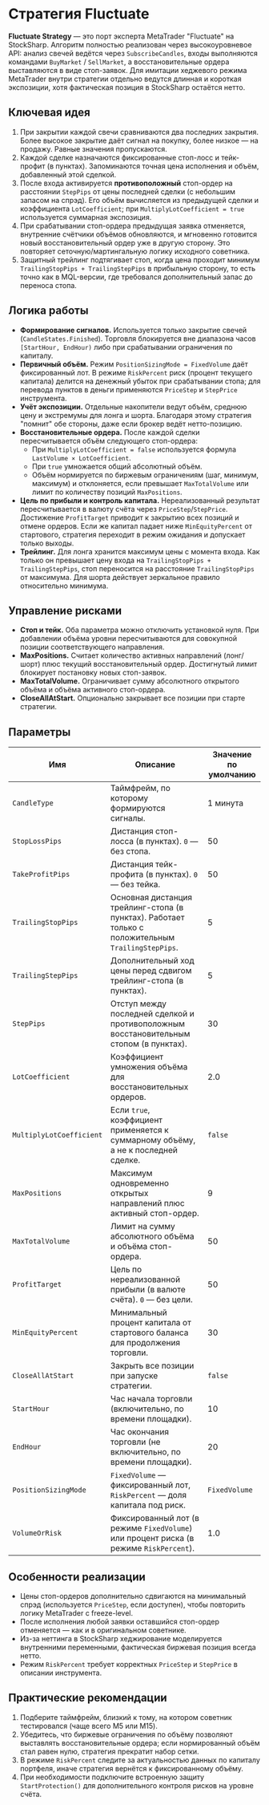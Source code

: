 # Стратегия Fluctuate

**Fluctuate Strategy** — это порт эксперта MetaTrader "Fluctuate" на StockSharp. Алгоритм полностью реализован через высокоуровневое API: анализ свечей ведётся через `SubscribeCandles`, входы выполняются командами `BuyMarket` / `SellMarket`, а восстановительные ордера выставляются в виде стоп-заявок. Для имитации хеджевого режима MetaTrader внутри стратегии отдельно ведутся длинная и короткая экспозиции, хотя фактическая позиция в StockSharp остаётся нетто.

## Ключевая идея

1. При закрытии каждой свечи сравниваются два последних закрытия. Более высокое закрытие даёт сигнал на покупку, более низкое — на продажу. Равные значения пропускаются.
2. Каждой сделке назначаются фиксированные стоп-лосс и тейк-профит (в пунктах). Запоминаются точная цена исполнения и объём, добавленный этой сделкой.
3. После входа активируется **противоположный** стоп-ордер на расстоянии `StepPips` от цены последней сделки (с небольшим запасом на спрэд). Его объём вычисляется из предыдущей сделки и коэффициента `LotCoefficient`; при `MultiplyLotCoefficient = true` используется суммарная экспозиция.
4. При срабатывании стоп-ордера предыдущая заявка отменяется, внутренние счётчики объёмов обновляются, и мгновенно готовится новый восстановительный ордер уже в другую сторону. Это повторяет сеточную/мартингальную логику исходного советника.
5. Защитный трейлинг подтягивает стоп, когда цена проходит минимум `TrailingStopPips + TrailingStepPips` в прибыльную сторону, то есть точно как в MQL-версии, где требовался дополнительный запас до переноса стопа.

## Логика работы

- **Формирование сигналов.** Используется только закрытие свечей (`CandleStates.Finished`). Торговля блокируется вне диапазона часов `[StartHour, EndHour)` либо при срабатывании ограничения по капиталу.
- **Первичный объём.** Режим `PositionSizingMode = FixedVolume` даёт фиксированный лот. В режиме `RiskPercent` риск (процент текущего капитала) делится на денежный убыток при срабатывании стопа; для перевода пунктов в деньги применяются `PriceStep` и `StepPrice` инструмента.
- **Учёт экспозиции.** Отдельные накопители ведут объём, среднюю цену и экстремумы для лонга и шорта. Благодаря этому стратегия "помнит" обе стороны, даже если брокер ведёт нетто-позицию.
- **Восстановительные ордера.** После каждой сделки пересчитывается объём следующего стоп-ордера:
  - При `MultiplyLotCoefficient = false` используется формула `LastVolume × LotCoefficient`.
  - При `true` умножается общий абсолютный объём.
  - Объём нормируется по биржевым ограничениям (шаг, минимум, максимум) и отклоняется, если превышает `MaxTotalVolume` или лимит по количеству позиций `MaxPositions`.
- **Цель по прибыли и контроль капитала.** Нереализованный результат пересчитывается в валюту счёта через `PriceStep`/`StepPrice`. Достижение `ProfitTarget` приводит к закрытию всех позиций и отмене ордеров. Если же капитал падает ниже `MinEquityPercent` от стартового, стратегия переходит в режим ожидания и допускает только выходы.
- **Трейлинг.** Для лонга хранится максимум цены с момента входа. Как только он превышает цену входа на `TrailingStopPips + TrailingStepPips`, стоп переносится на расстояние `TrailingStopPips` от максимума. Для шорта действует зеркальное правило относительно минимума.

## Управление рисками

- **Стоп и тейк.** Оба параметра можно отключить установкой нуля. При добавлении объёма уровни пересчитываются для совокупной позиции соответствующего направления.
- **MaxPositions.** Считает количество активных направлений (лонг/шорт) плюс текущий восстановительный ордер. Достигнутый лимит блокирует постановку новых стоп-заявок.
- **MaxTotalVolume.** Ограничивает сумму абсолютного открытого объёма и объёма активного стоп-ордера.
- **CloseAllAtStart.** Опционально закрывает все позиции при старте стратегии.

## Параметры

| Имя | Описание | Значение по умолчанию |
| --- | --- | --- |
| `CandleType` | Таймфрейм, по которому формируются сигналы. | 1 минута |
| `StopLossPips` | Дистанция стоп-лосса (в пунктах). `0` — без стопа. | 50 |
| `TakeProfitPips` | Дистанция тейк-профита (в пунктах). `0` — без тейка. | 50 |
| `TrailingStopPips` | Основная дистанция трейлинг-стопа (в пунктах). Работает только с положительным `TrailingStepPips`. | 5 |
| `TrailingStepPips` | Дополнительный ход цены перед сдвигом трейлинг-стопа (в пунктах). | 5 |
| `StepPips` | Отступ между последней сделкой и противоположным восстановительным стопом (в пунктах). | 30 |
| `LotCoefficient` | Коэффициент умножения объёма для восстановительных ордеров. | 2.0 |
| `MultiplyLotCoefficient` | Если `true`, коэффициент применяется к суммарному объёму, а не к последней сделке. | `false` |
| `MaxPositions` | Максимум одновременно открытых направлений плюс активный стоп-ордер. | 9 |
| `MaxTotalVolume` | Лимит на сумму абсолютного объёма и объёма стоп-ордера. | 50 |
| `ProfitTarget` | Цель по нереализованной прибыли (в валюте счёта). `0` — без цели. | 50 |
| `MinEquityPercent` | Минимальный процент капитала от стартового баланса для продолжения торговли. | 30 |
| `CloseAllAtStart` | Закрыть все позиции при запуске стратегии. | `false` |
| `StartHour` | Час начала торговли (включительно, по времени площадки). | 10 |
| `EndHour` | Час окончания торговли (не включительно, по времени площадки). | 20 |
| `PositionSizingMode` | `FixedVolume` — фиксированный лот, `RiskPercent` — доля капитала под риск. | `FixedVolume` |
| `VolumeOrRisk` | Фиксированный лот (в режиме `FixedVolume`) или процент риска (в режиме `RiskPercent`). | 1.0 |

## Особенности реализации

- Цены стоп-ордеров дополнительно сдвигаются на минимальный спрэд (используется `PriceStep`, если доступен), чтобы повторить логику MetaTrader с freeze-level.
- После исполнения любой заявки оставшийся стоп-ордер отменяется — как и в оригинальном советнике.
- Из-за неттинга в StockSharp хеджирование моделируется внутренними переменными, фактическая биржевая позиция всегда нетто.
- Режим `RiskPercent` требует корректных `PriceStep` и `StepPrice` в описании инструмента.

## Практические рекомендации

1. Подберите таймфрейм, близкий к тому, на котором советник тестировался (чаще всего M5 или M15).
2. Убедитесь, что биржевые ограничения по объёму позволяют выставлять восстановительные ордера; если нормированный объём стал равен нулю, стратегия прекратит набор сетки.
3. В режиме `RiskPercent` следите за актуальностью данных по капиталу портфеля, иначе стратегия вернётся к фиксированному объёму.
4. При необходимости подключите встроенную защиту `StartProtection()` для дополнительного контроля рисков на уровне счёта.
